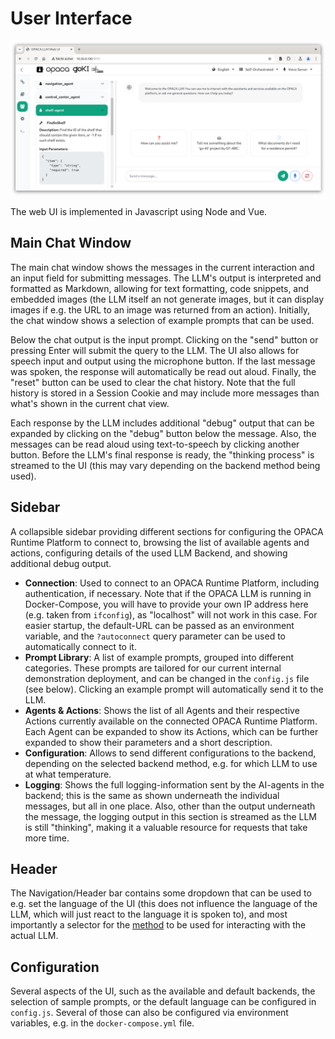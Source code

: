 # User Interface

![OPACA LLM UI Screenshot](img/opaca-llm-ui.png)

The web UI is implemented in Javascript using Node and Vue. 

## Main Chat Window

The main chat window shows the messages in the current interaction and an input field for submitting messages. The LLM's output is interpreted and formatted as Markdown, allowing for text formatting, code snippets, and embedded images (the LLM itself an not generate images, but it can display images if e.g. the URL to an image was returned from an action). Initially, the chat window shows a selection of example prompts that can be used.

Below the chat output is the input prompt. Clicking on the "send" button or pressing Enter will submit the query to the LLM. The UI also allows for speech input and output using the microphone button. If the last message was spoken, the response will automatically be read out aloud. Finally, the "reset" button can be used to clear the chat history. Note that the full history is stored in a Session Cookie and may include more messages than what's shown in the current chat view.

Each response by the LLM includes additional "debug" output that can be expanded by clicking on the "debug" button below the message. Also, the messages can be read aloud using text-to-speech by clicking another button. Before the LLM's final response is ready, the "thinking process" is streamed to the UI (this may vary depending on the backend method being used).

## Sidebar

A collapsible sidebar providing different sections for configuring the OPACA Runtime Platform to connect to, browsing the list of available agents and actions, configuring details of the used LLM Backend, and showing additional debug output.

* **Connection**: Used to connect to an OPACA Runtime Platform, including authentication, if necessary. Note that if the OPACA LLM is running in Docker-Compose, you will have to provide your own IP address here (e.g. taken from `ifconfig`), as "localhost" will not work in this case. For easier startup, the default-URL can be passed as an environment variable, and the `?autoconnect` query parameter can be used to automatically connect to it.
* **Prompt Library**: A list of example prompts, grouped into different categories. These prompts are tailored for our current internal demonstration deployment, and can be changed in the `config.js` file (see below). Clicking an example prompt will automatically send it to the LLM.
* **Agents & Actions**: Shows the list of all Agents and their respective Actions currently available on the connected OPACA Runtime Platform. Each Agent can be expanded to show its Actions, which can be further expanded to show their parameters and a short description.
* **Configuration**: Allows to send different configurations to the backend, depending on the selected backend method, e.g. for which LLM to use at what temperature.
* **Logging**: Shows the full logging-information sent by the AI-agents in the backend; this is the same as shown underneath the individual messages, but all in one place. Also, other than the output underneath the message, the logging output in this section is streamed as the LLM is still "thinking", making it a valuable resource for requests that take more time.


## Header

The Navigation/Header bar contains some dropdown that can be used to e.g. set the language of the UI (this does not influence the language of the LLM, which will just react to the language it is spoken to), and most importantly a selector for the [method](methods_overview.md) to be used for interacting with the actual LLM.

## Configuration

Several aspects of the UI, such as the available and default backends, the selection of sample prompts, or the default language can be configured in `config.js`. Several of those can also be configured via environment variables, e.g. in the `docker-compose.yml` file.

